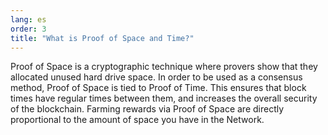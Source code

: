 ```yaml
---
lang: es
order: 3
title: "What is Proof of Space and Time?"
---
```


Proof of Space is a cryptographic technique where provers show that they allocated unused hard drive space. In order to be used as a consensus method, Proof of Space is tied to Proof of Time. This ensures that block times have regular times between them, and increases the overall security of the blockchain. Farming rewards via Proof of Space are directly proportional to the amount of space you have in the Network.
